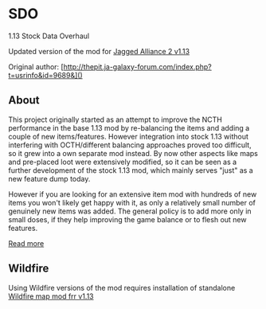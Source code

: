 # SDO
 1.13 Stock Data Overhaul
 
 
Updated version of the mod for [Jagged Alliance 2 v1.13](https://github.com/1dot13)

Original author: [http://thepit.ja-galaxy-forum.com/index.php?t=usrinfo&id=9689&]()


## About

This project originally started as an attempt to improve the NCTH performance in the base 1.13 mod by re-balancing the items and adding a couple of new items/features. However integration into stock 1.13 without interfering with OCTH/different balancing approaches proved too difficult, so it grew into a own separate mod instead.
By now other aspects like maps and pre-placed loot were extensively modified, so it can be seen as a further development of the stock 1.13 mod, which mainly serves "just" as a new feature dump today.

However if you are looking for an extensive item mod with hundreds of new items you won't likely get happy with it, as only a relatively small number of genuinely new items was added. The general policy is to add more only in small doses, if they help improving the game balance or to flesh out new features.

[Read more](http://thepit.ja-galaxy-forum.com/index.php?t=msg&th=20708&start=0&)


## Wildfire

Using Wildfire versions of the mod requires installation of standalone [Wildfire map mod frr v1.13](https://github.com/kitty624/JA2-v1.13-Wildfire-6.07-Map-Mod)